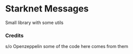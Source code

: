 # Starknet Messages

Small library with some utils

### Credits

s/o Openzeppelin some of the code here comes from them
